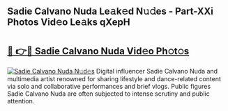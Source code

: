 ## Sadie Calvano Nuda Le𝚊k𝚎d N𝚞𝚍es - Part-XXi Photos Vid𝚎o Le𝚊ks qXepH

# <h2><a href="http://fbd06ex.evod.top/?m=Sadie+Calvano+Nuda">🔗 👉🔴 Sadie Calvano Nuda Vid𝚎o Ph𝚘t𝚘s</a></h2>

[![Sadie Calvano Nuda N𝚞d𝚎s](https://i.imgur.com/8V9OHl7.gif)](http://fbd06ex.evod.top/?m=Sadie+Calvano+Nuda)
Digital influencer Sadie Calvano Nuda and multimedia artist renowned for sharing lifestyle and dance-related content via solo and collaborative performances and brief vlogs. Public figures Sadie Calvano Nuda are often subjected to intense scrutiny and public attention. 
